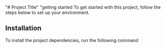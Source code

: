 "# Project Title" 
"getting started 
To get started with this project, follow the steps below to set up your environment.

## Installation
To install the project dependencies, run the following command